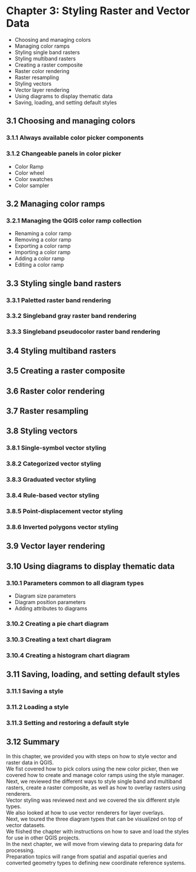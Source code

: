 
# Chapter 3: Styling Raster and Vector Data

* Choosing and managing colors  
* Managing color ramps  
* Styling single band rasters  
* Styling multiband rasters  
* Creating a raster composite  
* Raster color rendering  
* Raster resampling  
* Styling vectors  
* Vector layer rendering  
* Using diagrams to display thematic data  
* Saving, loading, and setting default styles  

## 3.1 Choosing and managing colors
### 3.1.1 Always available color picker components
### 3.1.2 Changeable panels in color picker
  * Color Ramp  
  * Color wheel  
  * Color swatches  
  * Color sampler  
  
## 3.2 Managing color ramps
### 3.2.1 Managing the QGIS color ramp collection
  * Renaming a color ramp  
  * Removing a color ramp  
  * Exporting a color ramp  
  * Importing a color ramp  
  * Adding a color ramp  
  * Editing a color ramp   
  
## 3.3 Styling single band rasters
### 3.3.1 Paletted raster band rendering
### 3.3.2 Singleband gray raster band rendering
### 3.3.3 Singleband pseudocolor raster band rendering
## 3.4 Styling multiband rasters
## 3.5 Creating a raster composite
## 3.6 Raster color rendering
## 3.7 Raster resampling
## 3.8 Styling vectors
### 3.8.1 Single-symbol vector styling
### 3.8.2 Categorized vector styling
### 3.8.3 Graduated vector styling
### 3.8.4 Rule-based vector styling
### 3.8.5 Point-displacement vector styling
### 3.8.6 Inverted polygons vector styling
## 3.9 Vector layer rendering
## 3.10 Using diagrams to display thematic data
### 3.10.1 Parameters common to all diagram types
  * Diagram size parameters  
  * Diagram position parameters  
  * Adding attributes to diagrams  
  
### 3.10.2 Creating a pie chart diagram
### 3.10.3 Creating a text chart diagram
### 3.10.4 Creating a histogram chart diagram
## 3.11 Saving, loading, and setting default styles
### 3.11.1 Saving a style
### 3.11.2 Loading a style
### 3.11.3 Setting and restoring a default style
## 3.12 Summary

In this chapter, we provided you with steps on how to style vector and raster data in QGIS.  
We fist covered how to pick colors using the new color picker, then we covered how to create and manage color ramps using the style manager.  
Next, we reviewed the different ways to style single band and multiband rasters, create a raster composite, as well as how to overlay rasters using renderers.  
Vector styling was reviewed next and we covered the six different style types.  
We also looked at how to use vector renderers for layer overlays.  
Next, we toured the three diagram types that can be visualized on top of vector datasets.  
We fiished the chapter with instructions on how to save and load the styles for use in other QGIS projects.  
In the next chapter, we will move from viewing data to preparing data for processing.  
Preparation topics will range from spatial and aspatial queries and converted geometry types to defining new coordinate reference systems.  
  



```python

```
